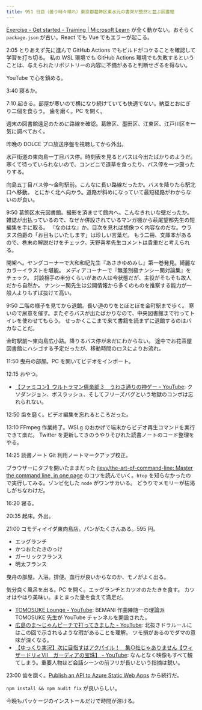 ```yaml
---
title: 951 日目（曇り時々晴れ）東京都葛飾区東水元の書架が整然と並ぶ図書館
---
```


[Exercise - Get started - Training &#x7c; Microsoft Learn](https://learn.microsoft.com/en-us/training/modules/publish-app-service-static-web-app-api/2-exercise-get-started?pivots=vue)
が全く動かない。おそらく `package.json` が古い。React でも Vue でもエラーが起こる。

2:05 とりあえず先に進んで GitHub Actions でもビルドがコケることを確認して学習を打ち切る。
私の WSL 環境でも GitHub Actions 環境でも失敗するということは、与えられたリポジトリーの内容に不備があると判断せざるを得ない。

YouTube で心を鎮める。

3:40 寝るか。

7:10 起きる。部屋が寒いので横になり続けていても快適でない。納豆とおにぎり二個を食らう。
歯を磨く。PC を開く。

週末の図書館遠足のために路線を確認。葛飾区、墨田区、江東区、江戸川区を一気に調べておく。

昨晩の DOLCE プロ放送序盤を視聴してから外出。

水戸街道の東向島一丁目バス停。時刻表を見るとバスは今出たばかりのようだ。
寒くて待っていられないので、コンビニで道草を食ったり、バス停を一つ遡ったりする。

向島五丁目バス停～金町駅前。こんなに長い路線だったか。バスを降りたら駅北口へ移動。
とにかく北へ向かう。道路が斜めになっていて最短経路がわからないのが良い。

9:50 葛飾区水元図書館。撮影を済ませて館内へ。こんなきれいな壁だったか。
雑誌が出払っているので、なぜか併設されているマンガ棚から萩尾望都先生の短編集を手に取る。
『なのはな』か。目次を見れば想像つく内容なのだな。ウラヌス伯爵の「お目もじいたします」は珍しい言葉だ。
もう二冊、文庫本があるので、巻末の解説だけをチェック。天野喜孝先生コメントは貴重だと考えられる。

開架へ。ヤングコーナーで大和和紀先生『あさきゆめみし』第一巻発見。綺麗なカラーイラストを堪能。
メディアコーナーで『無差別級ナンシー関対論集』をチェック。
対談相手の半分くらいがあの人は今状態だが、主役がそもそも故人だから自然か。
ナンシー関先生は公開情報から多くのものを推察する能力が一般人よりもずば抜けて高い。

9:50 二階の様子を見てから退館。長い道のりをとぼとぼを金町駅まで歩く。
寒いので尿意を催す。またぞろバスが出たばかりなので、中央図書館まで行ってトイレを使わせてもらう。
せっかくここまで来て書籍を読まずに退館するのはバカなことだ。

金町駅前～東向島広小路。降りるバス停が未だにわからない。
途中でお花茶屋図書館にハシゴする予定だったが、移動時間のロスによりお流れ。

11:50 曳舟の部屋。PC を開いてビデオをインポート。

12:15 おやつ。

* [【ファミコン】ウルトラマン俱楽部３　うわさ通りの神ゲー - YouTube](https://www.youtube.com/watch?v=6frjdfHGq2M):
  クソダンジョン、ボスラッシュ、そしてフリーズバグという地獄のコンボは忘れられない。

12:50 歯を磨く。ビデオ編集を忘れるところだった。

13:10 FFmpeg 作業終了。WSLg のおかげで端末からビデオ再生コマンドを実行できて楽だ。
Twitter を更新してきのうやりそびれた読書ノートのコード整理をやる。

14:25 読書ノート Git 利用ノートマークアップ校正。

ブラウザーにタブを開いたままだった
[jlevy/the-art-of-command-line: Master the command line, in one page](https://github.com/jlevy/the-art-of-command-line#system-debugging)
のコツを読んでいく。`htop` を知らなかったので実行してみる。ゾンビ化した `node` がワンサカいる。
どうりでメモリーが枯渇しがちなわけだ。

16:20 寝る。

20:35 起床。外出。

21:00 コモディイイダ東向島店。パンがたくさんある。595 円。

* エッグランチ
* かつおたたきのっけ
* ガーリックフランス
* 明太フランス

曳舟の部屋。入浴。排便。血行が良いからなのか、モノがよく出る。

気分良く風呂を出る。PC を開く。エッグランチとカツオのたたきを食す。
カツオはやはり美味い。まとまった量を食えて満足だ。

* [TOMOSUKE Lounge - YouTube](https://www.youtube.com/@tomosukelounge):
  BEMANI 作曲陣随一の理論派 TOMOSUKE 先生が YouTube チャンネルを開設された。
* [広島のま～じゃんピーチで打ってきました - YouTube](https://www.youtube.com/watch?v=KwwlIpvuEfU):
  北抜きドラルールにはこの回で示されるような瑕があることを理解。
  ツモ損があるのでダマの意味が深くなる。
* [【ゆっくり実況】次に目指すはアクパイル！　集○社じゃありません【ウィザードリィⅦ　ガーディアの宝珠】 - YouTube](https://www.youtube.com/watch?v=Y-8qd1tUD6M):
  なんとなく映像もすべて観てしまう。重要人物ほど会話シーンの前フリが長いという指摘は鋭い。

23:00 歯を磨く。[Publish an API to Azure Static Web Apps](https://learn.microsoft.com/en-us/training/modules/publish-static-web-app-api-preview-url/)
から続行だ。

`npm install && npm audit fix` が良いらしい。

今晩もパッケージのインストールだけで時間が溶ける。
